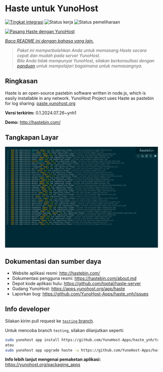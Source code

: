 <!--
N.B.: README ini dibuat secara otomatis oleh <https://github.com/YunoHost/apps/tree/master/tools/readme_generator>
Ini TIDAK boleh diedit dengan tangan.
-->

# Haste untuk YunoHost

[![Tingkat integrasi](https://dash.yunohost.org/integration/haste.svg)](https://ci-apps.yunohost.org/ci/apps/haste/) ![Status kerja](https://ci-apps.yunohost.org/ci/badges/haste.status.svg) ![Status pemeliharaan](https://ci-apps.yunohost.org/ci/badges/haste.maintain.svg)

[![Pasang Haste dengan YunoHost](https://install-app.yunohost.org/install-with-yunohost.svg)](https://install-app.yunohost.org/?app=haste)

*[Baca README ini dengan bahasa yang lain.](./ALL_README.md)*

> *Paket ini memperbolehkan Anda untuk memasang Haste secara cepat dan mudah pada server YunoHost.*  
> *Bila Anda tidak mempunyai YunoHost, silakan berkonsultasi dengan [panduan](https://yunohost.org/install) untuk mempelajari bagaimana untuk memasangnya.*

## Ringkasan

Haste is an open-source pastebin software written in node.js, which is easily installable in any network. YunoHost Project uses Haste as pastebin for log sharing: [paste.yunohost.org](https://paste.yunohost.org/)


**Versi terkirim:** 0.1.2024.07.26~ynh1

**Demo:** <http://hastebin.com/>

## Tangkapan Layar

![Tangkapan Layar pada Haste](./doc/screenshots/screenshot.png)

## Dokumentasi dan sumber daya

- Website aplikasi resmi: <http://hastebin.com/>
- Dokumentasi pengguna resmi: <https://hastebin.com/about.md>
- Depot kode aplikasi hulu: <https://github.com/toptal/haste-server>
- Gudang YunoHost: <https://apps.yunohost.org/app/haste>
- Laporkan bug: <https://github.com/YunoHost-Apps/haste_ynh/issues>

## Info developer

Silakan kirim pull request ke [`testing` branch](https://github.com/YunoHost-Apps/haste_ynh/tree/testing).

Untuk mencoba branch `testing`, silakan dilanjutkan seperti:

```bash
sudo yunohost app install https://github.com/YunoHost-Apps/haste_ynh/tree/testing --debug
atau
sudo yunohost app upgrade haste -u https://github.com/YunoHost-Apps/haste_ynh/tree/testing --debug
```

**Info lebih lanjut mengenai pemaketan aplikasi:** <https://yunohost.org/packaging_apps>
